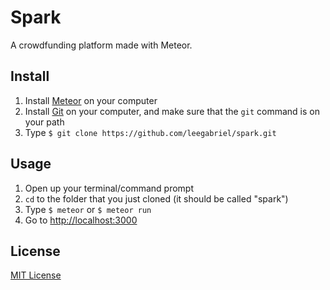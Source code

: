 # Spark

A crowdfunding platform made with Meteor.

## Install

1. Install <a href="https://www.meteor.com/install">Meteor</a> on your computer
2. Install <a href="https://git-scm.com/">Git</a> on your computer, and make sure that the ```git``` command is on your path
3. Type ``` $ git clone https://github.com/leegabriel/spark.git ```

## Usage
1. Open up your terminal/command prompt
2. ```cd``` to the folder that you just cloned (it should be called "spark")
3. Type ``` $ meteor ``` or ``` $ meteor run ```
3. Go to <a href="http://localhost:3000/">http://localhost:3000</a>

## License

<a href="https://opensource.org/licenses/MIT">MIT License</a>